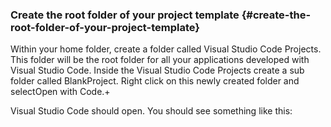 ### Create the root folder of your project template {#create-the-root-folder-of-your-project-template}

Within your home folder, create a folder called Visual Studio Code Projects. This folder will be the root folder for all your applications developed with Visual Studio Code. Inside the Visual Studio Code Projects create a sub folder called BlankProject. Right click on this newly created folder and selectOpen with Code.+ 

Visual Studio Code should open. You should see something like this:

